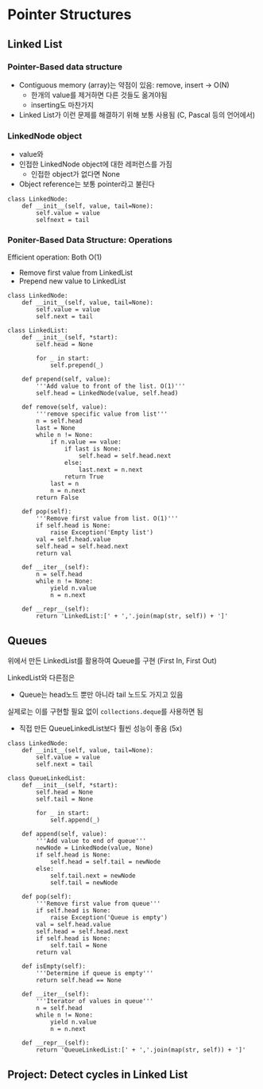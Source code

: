 # Pointer Structures

## Linked List

### Pointer-Based data structure
- Contiguous memory (array)는 약점이 있음: remove, insert -> O(N)
  - 한개의 value를 제거하면 다른 것들도 옮겨야됨
  - inserting도 마찬가지
- Linked List가 이런 문제를 해결하기 위해 보통 사용됨 (C, Pascal 등의 언어에서)

### LinkedNode object
- value와
- 인접한 LinkedNode object에 대한 레퍼런스를 가짐
  - 인접한 object가 없다면 None
- Object reference는 보통 pointer라고 불린다

```
class LinkedNode:
    def __init__(self, value, tail=None):
        self.value = value
        selfnext = tail
```

### Poniter-Based Data Structure: Operations

Efficient operation: Both O(1)
- Remove first value from LinkedList
- Prepend new value to LinkedList

```
class LinkedNode:
    def __init__(self, value, tail=None):
        self.value = value
        self.next = tail

class LinkedList:
    def __init__(self, *start):
        self.head = None

        for _ in start:
            self.prepend(_)

    def prepend(self, value):
        '''Add value to front of the list. O(1)'''
        self.head = LinkedNode(value, self.head)

    def remove(self, value):
        '''remove specific value from list'''
        n = self.head
        last = None
        while n != None:
            if n.value == value:
                if last is None:
                    self.head = self.head.next
                else:
                    last.next = n.next
                return True
            last = n
            n = n.next
        return False

    def pop(self):
        '''Remove first value from list. O(1)'''
        if self.head is None:
            raise Exception('Empty list')
        val = self.head.value
        self.head = self.head.next
        return val

    def __iter__(self):
        n = self.head
        while n != None:
            yield n.value
            n = n.next

    def __repr__(self):
        return 'LinkedList:[' + ','.join(map(str, self)) + ']'
```

## Queues

위에서 만든 LinkedList를 활용하여 Queue를 구현 (First In, First Out)

LinkedList와 다른점은
- Queue는 head노드 뿐만 아니라 tail 노드도 가지고 있음

실제로는 이를 구현할 필요 없이 `collections.deque`를 사용하면 됨
- 직접 만든 QueueLinkedList보다 훨씬 성능이 좋음 (5x)

```
class LinkedNode:
    def __init__(self, value, tail=None):
        self.value = value
        self.next = tail

class QueueLinkedList:
    def __init__(self, *start):
        self.head = None
        self.tail = None

        for _ in start:
            self.append(_)

    def append(self, value):
        '''Add value to end of queue'''
        newNode = LinkedNode(value, None)
        if self.head is None:
            self.head = self.tail = newNode
        else:
            self.tail.next = newNode
            self.tail = newNode

    def pop(self):
        '''Remove first value from queue'''
        if self.head is None:
            raise Exception('Queue is empty')
        val = self.head.value
        self.head = self.head.next
        if self.head is None:
            self.tail = None
        return val

    def isEmpty(self):
        '''Determine if queue is empty'''
        return self.head == None

    def __iter__(self):
        '''Iterator of values in queue'''
        n = self.head
        while n != None:
            yield n.value
            n = n.next

    def __repr__(self):
        return 'QueueLinkedList:[' + ','.join(map(str, self)) + ']'
```

## Project: Detect cycles in Linked List


